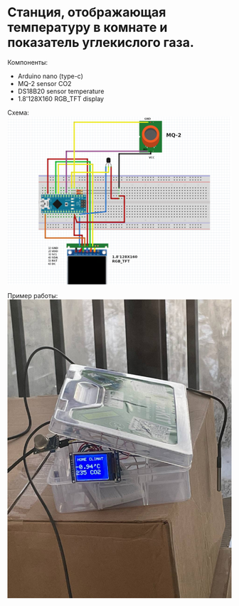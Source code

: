 # Станция, отображающая температуру в комнате и показатель углекислого газа.

Компоненты:
- Arduino nano (type-c)
- MQ-2 sensor CO2
- DS18B20 sensor temperature
- 1.8'128X160 RGB_TFT display 

Схема:
![Cхема](./home_climate_scheme.png)

Пример работы:
![Пример](./example.jpg)

